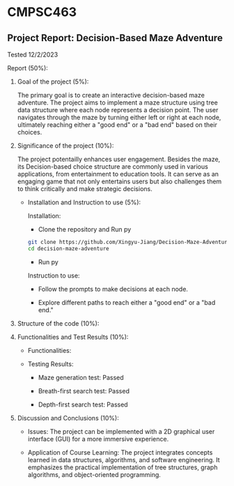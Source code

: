 # CMPSC463
## Project Report: Decision-Based Maze Adventure

Tested 12/2/2023

Report (50%):


1. Goal of the project (5%):
     
     The primary goal is to create an interactive decision-based maze adventure. The project aims to implement a maze structure using tree data structure where each node represents a decision point. The user navigates through the maze by turning either left or right at each node, ultimately reaching either a "good end" or a "bad end" based on their choices.



2. Significance of the project (10%):

     The project potentailly enhances user engagement. Besides the maze, its Decision-based choice structure are commonly  used in various applications, from entertainment to education tools. It can serve as an engaging game that not only entertains users but also challenges them to think critically and make strategic decisions.

     

   - Installation and Instruction to use (5%):

     Installation:

     - Clone the repository and Run py
     ```sh
     git clone https://github.com/Xingyu-Jiang/Decision-Maze-Adventure.git
     cd decision-maze-adventure
      ```
     - Run py




     Instruction to use:
     
     - Follow the prompts to make decisions at each node.
     
     - Explore different paths to reach either a "good end" or a "bad end."


3. Structure of the code (10%):

     
     
4.  Functionalities and Test Results (10%):
     - Functionalities:

     - Testing Results:

       -  Maze generation test: Passed

       -  Breath-first search test: Passed

       -  Depth-first search test: Passed


6. Discussion and Conclusions (10%):

   
     - Issues: The project can be implemented with a 2D graphical user interface (GUI) for a more immersive experience. 


     - Application of Course Learning: The project integrates concepts learned in data structures, algorithms, and software engineering. It emphasizes the practical implementation of tree structures, graph algorithms, and object-oriented programming.
